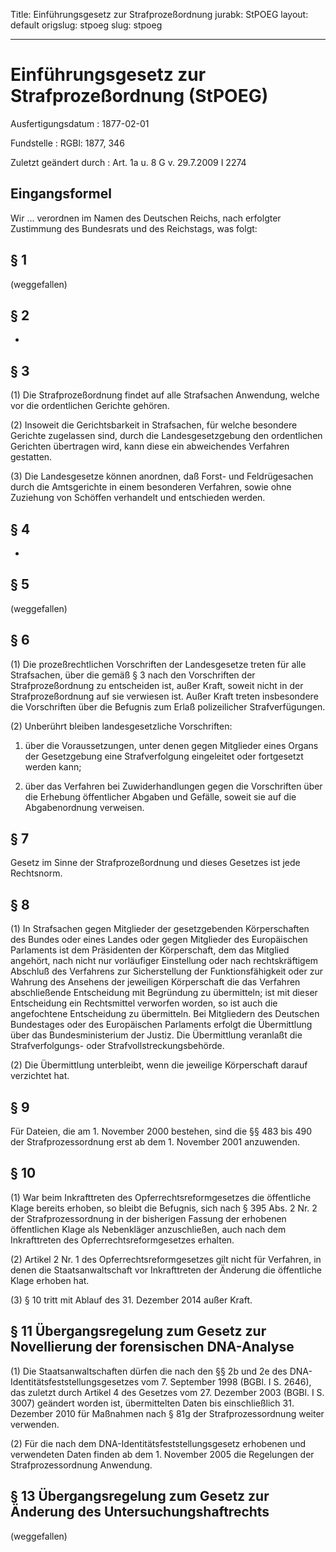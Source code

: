 Title: Einführungsgesetz zur Strafprozeßordnung
jurabk: StPOEG
layout: default
origslug: stpoeg
slug: stpoeg

---

# Einführungsgesetz zur Strafprozeßordnung (StPOEG)

Ausfertigungsdatum
:   1877-02-01

Fundstelle
:   RGBl: 1877, 346

Zuletzt geändert durch
:   Art. 1a u. 8 G v. 29.7.2009 I 2274


## Eingangsformel

Wir ...
verordnen im Namen des Deutschen Reichs, nach erfolgter Zustimmung des
Bundesrats und des Reichstags, was folgt:


## § 1

(weggefallen)


## § 2

-


## § 3

(1) Die Strafprozeßordnung findet auf alle Strafsachen Anwendung,
welche vor die ordentlichen Gerichte gehören.

(2) Insoweit die Gerichtsbarkeit in Strafsachen, für welche besondere
Gerichte zugelassen sind, durch die Landesgesetzgebung den
ordentlichen Gerichten übertragen wird, kann diese ein abweichendes
Verfahren gestatten.

(3) Die Landesgesetze können anordnen, daß Forst- und Feldrügesachen
durch die Amtsgerichte in einem besonderen Verfahren, sowie ohne
Zuziehung von Schöffen verhandelt und entschieden werden.


## § 4

-


## § 5

(weggefallen)


## § 6

(1) Die prozeßrechtlichen Vorschriften der Landesgesetze treten für
alle Strafsachen, über die gemäß § 3 nach den Vorschriften der
Strafprozeßordnung zu entscheiden ist, außer Kraft, soweit nicht in
der Strafprozeßordnung auf sie verwiesen ist. Außer Kraft treten
insbesondere die Vorschriften über die Befugnis zum Erlaß
polizeilicher Strafverfügungen.

(2) Unberührt bleiben landesgesetzliche Vorschriften:

1.  über die Voraussetzungen, unter denen gegen Mitglieder eines Organs
    der Gesetzgebung eine Strafverfolgung eingeleitet oder fortgesetzt
    werden kann;


2.  über das Verfahren bei Zuwiderhandlungen gegen die Vorschriften über
    die Erhebung öffentlicher Abgaben und Gefälle, soweit sie auf die
    Abgabenordnung verweisen.





## § 7

Gesetz im Sinne der Strafprozeßordnung und dieses Gesetzes ist jede
Rechtsnorm.


## § 8

(1) In Strafsachen gegen Mitglieder der gesetzgebenden Körperschaften
des Bundes oder eines Landes oder gegen Mitglieder des Europäischen
Parlaments ist dem Präsidenten der Körperschaft, dem das Mitglied
angehört, nach nicht nur vorläufiger Einstellung oder nach
rechtskräftigem Abschluß des Verfahrens zur Sicherstellung der
Funktionsfähigkeit oder zur Wahrung des Ansehens der jeweiligen
Körperschaft die das Verfahren abschließende Entscheidung mit
Begründung zu übermitteln; ist mit dieser Entscheidung ein
Rechtsmittel verworfen worden, so ist auch die angefochtene
Entscheidung zu übermitteln. Bei Mitgliedern des Deutschen Bundestages
oder des Europäischen Parlaments erfolgt die Übermittlung über das
Bundesministerium der Justiz. Die Übermittlung veranlaßt die
Strafverfolgungs- oder Strafvollstreckungsbehörde.

(2) Die Übermittlung unterbleibt, wenn die jeweilige Körperschaft
darauf verzichtet hat.


## § 9

Für Dateien, die am 1. November 2000 bestehen, sind die §§ 483 bis 490
der Strafprozessordnung erst ab dem 1. November 2001 anzuwenden.


## § 10

(1) War beim Inkrafttreten des Opferrechtsreformgesetzes die
öffentliche Klage bereits erhoben, so bleibt die Befugnis, sich nach §
395 Abs. 2 Nr. 2 der Strafprozessordnung in der bisherigen Fassung der
erhobenen öffentlichen Klage als Nebenkläger anzuschließen, auch nach
dem Inkrafttreten des Opferrechtsreformgesetzes erhalten.

(2) Artikel 2 Nr. 1 des Opferrechtsreformgesetzes gilt nicht für
Verfahren, in denen die Staatsanwaltschaft vor Inkrafttreten der
Änderung die öffentliche Klage erhoben hat.

(3) § 10 tritt mit Ablauf des 31. Dezember 2014 außer Kraft.


## § 11 Übergangsregelung zum Gesetz zur Novellierung der forensischen DNA-Analyse

(1) Die Staatsanwaltschaften dürfen die nach den §§ 2b und 2e des DNA-
Identitätsfeststellungsgesetzes vom 7. September 1998 (BGBl. I S.
2646), das zuletzt durch Artikel 4 des Gesetzes vom 27. Dezember 2003
(BGBl. I S. 3007) geändert worden ist, übermittelten Daten bis
einschließlich 31. Dezember 2010 für Maßnahmen nach § 81g der
Strafprozessordnung weiter verwenden.

(2) Für die nach dem DNA-Identitätsfeststellungsgesetz erhobenen und
verwendeten Daten finden ab dem 1. November 2005 die Regelungen der
Strafprozessordnung Anwendung.


## § 13 Übergangsregelung zum Gesetz zur Änderung des Untersuchungshaftrechts

(weggefallen)

